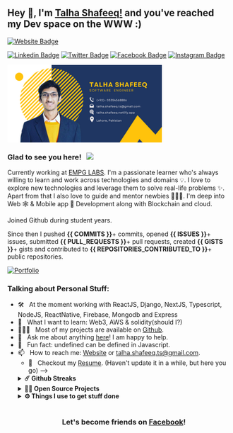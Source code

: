 ## Hey 👋, I'm [Talha Shafeeq!](https://www.linkedin.com/in/talha-shafeeq/) and you've reached my Dev space on the WWW :)

[![Website Badge](https://img.shields.io/badge/Website-3b5998?style=flat-square&logo=google-chrome&logoColor=white)](https://talha-shafeeq.netlify.app/)

[![Linkedin Badge](https://img.shields.io/badge/LinkedIn-0077B5?style=for-the-badge&logo=linkedin&logoColor=white)](https://www.linkedin.com/in/talha-shafeeq/)
[![Twitter Badge](https://img.shields.io/badge/Twitter-1DA1F2?style=for-the-badge&logo=twitter&logoColor=white)](https://twitter.com/TalhaShafeeq97)
[![Facebook Badge](https://img.shields.io/badge/facebook-4267B2?style=for-the-badge&logo=facebook&logoColor=white)](https://www.facebook.com/profile.php?id=100001246222554)
[![Instagram Badge](https://img.shields.io/badge/instagram-8a3ab9?style=for-the-badge&logo=instagram&logoColor=white)](https://vikrantbhat.hashnode.dev/)

<img align="center" width="350" alt="" src="assets/pro.png" />

### Glad to see you here! &nbsp; ![](https://visitor-badge.glitch.me/badge?page_id=github.com/TalhaHunter101&style=flat-square&color=0088cc)



Currently working at [EMPG LABS](https://www.empglabs.com/). I'm a passionate learner who's always willing to learn and work across technologies and domains 💡. I love to explore new technologies and leverage them to solve real-life problems ✨. Apart from that I also love to guide and mentor newbies 👨🏻‍💻. I'm deep into Web 🕸️ & Mobile app 📲 Development along with Blockchain and cloud.

Joined Github during student years.

Since then I pushed **{{ COMMITS }}**+ commits, opened **{{ ISSUES }}**+ issues, submitted **{{ PULL_REQUESTS }}**+ pull requests, created **{{ GISTS }}**+ gists and contributed to **{{ REPOSITORIES_CONTRIBUTED_TO }}**+ public repositories.

[![Portfolio](https://img.shields.io/badge/Website-3b5998?style=flat-square&logo=google-chrome&logoColor=white)](https://talha-shafeeq.netlify.app/)

<img align="right" width="350" alt="" src="https://media.giphy.com/media/QN6NnhbgfOpoI/giphy.gif" />

### Talking about Personal Stuff:

- 🛠 &nbsp; At the moment working with ReactJS, Django, NextJS, Typescript, NodeJS, ReactNative, Firebase, Mongodb and Express
- 👀 &nbsp; What I want to learn: Web3, AWS & solidity(should I?)
- 👨🏻‍💻 &nbsp; Most of my projects are available on [Github](https://github.com/TalhaHunter101).
- 💬 &nbsp; Ask me about anything [here](#)! I am happy to help.
- 👾 &nbsp; Fun fact: undefined can be defined in Javascript. <!-- > var some_var; undefined > some_var == undefined true > undefined = 'i am undefined' -->
- 📫 &nbsp; How to reach me: [Website](https://talha-shafeeq.netlify.app/) or talha.shafeeq.ts@gmail.com.
  - 📝 &nbsp; Checkout my [Resume](#). (Haven't update it in a while, but here you go) -->
  <!-- - 🚀 &nbsp; I’m currently learning Full Stack Development.

### My Absolute Favorites:

- 💻 &nbsp; I love to explore new tech and build cool stuff with it.
- 📰 &nbsp; Reading fantasy novel and manga/manhwa are my hobbies.
- 🍕 &nbsp; Hackathons, meetups & tech events.
- ⚡ &nbsp; Fun fact: I love to play cricket and there is a 88% probability that I'll beat you in a PUBG :p

### Languages and Tools:

<code><img height="27" src="https://raw.githubusercontent.com/github/explore/80688e429a7d4ef2fca1e82350fe8e3517d3494d/topics/react/react.png" alt="react"></code>
<code><img height="27" src="https://user-images.githubusercontent.com/50735025/111870070-7f688780-89a8-11eb-9e33-6e7b5ddb9c7a.png" alt="nextjs"></code>
<code><img height="27" src="https://user-images.githubusercontent.com/50735025/111870008-26005880-89a8-11eb-9da3-09faf8c80f9e.png" alt="javascript"></code>
<code><img height="27" src="https://user-images.githubusercontent.com/50735025/111870097-b048bc80-89a8-11eb-9cb4-d679c3f8bce5.png" alt="typescript"></code>
<code><img height="27" src="https://raw.githubusercontent.com/github/explore/80688e429a7d4ef2fca1e82350fe8e3517d3494d/topics/nodejs/nodejs.png" alt="nodejs"></code>
<code><img height="27" src="https://raw.githubusercontent.com/devicons/devicon/master/icons/express/express-original.svg" alt="expressjs"></code>
<code><img height="27" src="https://raw.githubusercontent.com/github/explore/80688e429a7d4ef2fca1e82350fe8e3517d3494d/topics/graphql/graphql.png" alt="graphql"></code>
<code><img height="27" src="https://raw.githubusercontent.com/github/explore/80688e429a7d4ef2fca1e82350fe8e3517d3494d/topics/sql/sql.png" alt="sql"></code>
<code><img height="27" src="https://encrypted-tbn0.gstatic.com/images?q=tbn%3AANd9GcSTTzPAw-55ssm1Im594xYZ9eRQu2JylrkYLg&usqp=CAU" alt="mongodb"></code>
<code><img height="27" src="https://raw.githubusercontent.com/devicons/devicon/master/icons/git/git-original.svg" alt="git"></code>
<code><img height="27" src="https://raw.githubusercontent.com/github/explore/80688e429a7d4ef2fca1e82350fe8e3517d3494d/topics/terminal/terminal.png" alt="terminal"></code>

### Projects and Dev Stuff:

<details>	
  <summary><b>⚡ Github Stats</b></summary>

<img height="180em" src="https://github-readme-stats.vercel.app/api?username=TalhaHunter101&show_icons=true&hide_border=true&&count_private=true&include_all_commits=true" />
<!-- <img height="180em" src="https://github-readme-stats.vercel.app/api/top-langs/?username=TalhaHunter101&exclude_repo=KNN-Image-Classification&show_icons=true&hide_border=true&layout=compact&langs_count=8"/> -->
</details>

<details>	
  <summary><b>☄️ Github Streaks</b></summary>

<img height="180em" src="https://github-readme-streak-stats.herokuapp.com/?user=TalhaHunter101&hide_border=true" />
</details>

<details>
  <summary><b>🧑‍🚀 Open Source Projects</b></summary>

  <br />
  <table>
    <thead align="center">
      <tr border: none;>
        <td><b>💻 Projects</b></td>
        <td><b>🌟 Stars</b></td>
        <td><b>🍴 Forks</b></td>
        <td><b>🐛 Issues</b></td>
        <td><b>🔔 Pull Requests</b></td>
        <td><b>👨‍💻 Language</b></td>
      </tr>
    </thead>
    <tbody>
      <tr>
	      <td><a href="https://github.com/TalhaHunter101/3D-Floorplan-Sketchfab"><b>🗺 3D-Floorplan-Sketchfab</b></a></td>
        <td><img alt="Stars" src="https://img.shields.io/github/stars/TalhaHunter101/3D-Floorplan-Sketchfab?style=flat-square&labelColor=343b41"/></td>
        <td><img alt="Forks" src="https://img.shields.io/github/forks/TalhaHunter101/3D-Floorplan-Sketchfab?style=flat-square&labelColor=343b41"/></td>
        <td><img alt="Issues" src="https://img.shields.io/github/issues/TalhaHunter101/3D-Floorplan-Sketchfab?style=flat-square"/></td>
        <td><img alt="Pull Requests" src="https://img.shields.io/github/issues-pr/TalhaHunter101/3D-Floorplan-Sketchfab?style=flat-square"/></td>
        <td><img alt="Language" src="https://img.shields.io/github/languages/top/TalhaHunter101/3D-Floorplan-Sketchfab?style=flat-square"/></td>
      </tr>
      <tr>
	      <td><a href="https://github.com/TalhaHunter101/Uplod_And_Map"><b>🌇 Upload and Maps</b></a></td>
        <td><img alt="Stars" src="https://img.shields.io/github/stars/TalhaHunter101/Uplod_And_Map?style=flat-square&labelColor=343b41"/></td>
        <td><img alt="Forks" src="https://img.shields.io/github/forks/TalhaHunter101/Uplod_And_Map?style=flat-square&labelColor=343b41"/></td>
        <td><img alt="Issues" src="https://img.shields.io/github/issues/TalhaHunter101/Uplod_And_Map?style=flat-square"/></td>
        <td><img alt="Pull Requests" src="https://img.shields.io/github/issues-pr/TalhaHunter101/Uplod_And_Map?style=flat-square"/></td>
        <td><img alt="Language" src="https://img.shields.io/github/languages/top/TalhaHunter101/Uplod_And_Map?label=javascript&style=flat-square"/></td>
      </tr>
      <tr>
	      <td><a href="https://github.com/TalhaHunter101/E-commerce-APIs"><b> E-Commerce backend API</b></a></td>
        <td><img alt="Stars" src="https://img.shields.io/github/stars/TalhaHunter101/E-commerce-APIs?style=flat-square&labelColor=343b41"/></td>
        <td><img alt="Forks" src="https://img.shields.io/github/forks/TalhaHunter101/E-commerce-APIs?style=flat-square&labelColor=343b41"/></td>
        <td><img alt="Issues" src="https://img.shields.io/github/issues/TalhaHunter101/E-commerce-APIs?style=flat-square"/></td>
        <td><img alt="Pull Requests" src="https://img.shields.io/github/issues-pr/TalhaHunter101/E-commerce-APIs?style=flat-square"/></td>
        <td><img alt="Language" src="https://img.shields.io/github/languages/top/TalhaHunter101/E-commerce-APIs?style=flat-square"/></td> 
      </tr>
      <tr>
	      <td><a href="https://github.com/TalhaHunter101/ExteriorTour"><b> Exterior Tour 360* VR</b></a></td>
        <td><img alt="Stars" src="https://img.shields.io/github/stars/TalhaHunter101/ExteriorTour?style=flat-square&labelColor=343b41"/></td>
        <td><img alt="Forks" src="https://img.shields.io/github/forks/TalhaHunter101/ExteriorTour?style=flat-square&labelColor=343b41"/></td>
        <td><img alt="Issues" src="https://img.shields.io/github/issues/TalhaHunter101/ExteriorTour?style=flat-square"/></td>
        <td><img alt="Pull Requests" src="https://img.shields.io/github/issues-pr/TalhaHunter101/ExteriorTour?style=flat-square"/></td>
        <td><img alt="Language" src="https://img.shields.io/github/languages/top/TalhaHunter101/ExteriorTour?style=flat-square"/></td> 
      </tr>
      <!-- <tr>
	      <td><a href="https://github.com/bhatvikrant/bhatvikrant"><b>🤓 bhatvikrant</b></a></td>
        <td><img alt="Stars" src="https://img.shields.io/github/stars/bhatvikrant/bhatvikrant?style=flat-square&labelColor=343b41"/></td>
        <td><img alt="Forks" src="https://img.shields.io/github/forks/bhatvikrant/bhatvikrant?style=flat-square&labelColor=343b41"/></td>
        <td><img alt="Issues" src="https://img.shields.io/github/issues/bhatvikrant/bhatvikrant?style=flat-square"/></td>
        <td><img alt="Pull Requests" src="https://img.shields.io/github/issues-pr/bhatvikrant/bhatvikrant?style=flat-square"/></td>
        <td><img alt="Language" src="https://img.shields.io/badge/markdown-100%25-blue?style=flat-square"/></td> 
      </tr> -->
    </tbody>
  </table>
  <br />
</details>
 
<details>	
  <br />
  <summary><b>⚙️ Things I use to get stuff done</b></summary>
  	<ul>
  	    <li><b>OS:</b> Windows 11r</li>
	      <li><b>Laptop: </b> Dell Inspiron</li>
        <li><b>Mouse: </b>Logitech MX master 3</li>
	      <li><b>Keyboard: </b>Logitech K380</li>
  	    <li><b>Browser: </b> Opera Web Browser</li>	      
	      <li><b>Code Editor:</b> VSCode - The best editor out there.</li>
	      <li><b>To Stay Updated:</b> Linkedin, Facebook, Instagram, Youtube & Twitter.</li>
	</ul>	
</details>

#

<div align="center">

### Let's become friends on [Facebook](https://www.facebook.com/profile.php?id=100001246222554)!

</div>
